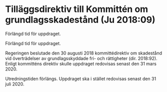 # Tilläggsdirektiv till Kommittén om grundlagsskadestånd (Ju 2018:09)

Förlängd tid för uppdraget.

Förlängd tid för uppdraget.

Regeringen beslutade den 30 augusti 2018 kommittédirektiv om skadestånd vid överträdelser av grundlagsskyddade fri- och rättigheter (dir. 2018:92). Enligt kommitténs direktiv skulle uppdraget redovisas senast den 31 mars 2020.

Utredningstiden förlängs. Uppdraget ska i stället redovisas senast den 31 juli 2020.
